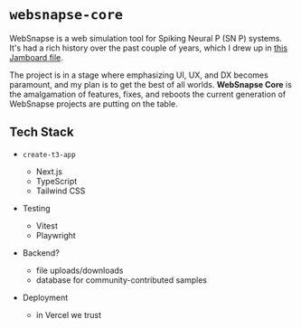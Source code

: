 # `websnapse-core`

WebSnapse is a web simulation tool for Spiking Neural P (SN P) systems. It's had a rich history over the past couple of years, which I drew up in [this Jamboard file](https://jamboard.google.com/d/18fGQR_r_HbXuWYxwzf07Aqd6nfJDIsEYFRig8E9XsMg/edit?usp=sharing).

The project is in a stage where emphasizing UI, UX, and DX becomes paramount, and my plan is to get the best of all worlds. **WebSnapse Core** is the amalgamation of features, fixes, and reboots the current generation of WebSnapse projects are putting on the table.

## Tech Stack

- `create-t3-app`

  - Next.js
  - TypeScript
  - Tailwind CSS

- Testing

  - Vitest
  - Playwright

- Backend?

  - file uploads/downloads
  - database for community-contributed samples

- Deployment
  - in Vercel we trust
